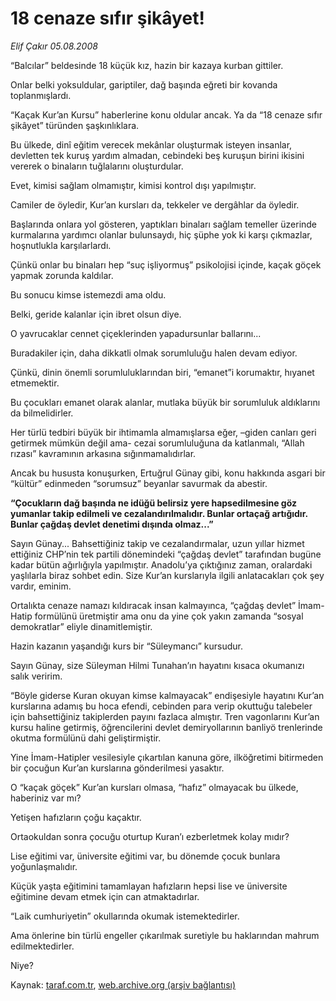# 18 cenaze sıfır şikâyet!

*Elif Çakır 05.08.2008*

<div class="yazi">
<p>“Balcılar” beldesinde 18 küçük kız, hazin bir kazaya kurban gittiler.</p>
<p>Onlar belki yoksuldular, gariptiler, dağ başında eğreti bir kovanda toplanmışlardı.</p>
<p>“Kaçak Kur’an Kursu” haberlerine konu oldular ancak. Ya da “18 cenaze sıfır şikâyet” türünden şaşkınlıklara.</p>
<p>Bu ülkede, dinî eğitim verecek mekânlar oluşturmak isteyen insanlar, devletten tek kuruş yardım almadan, cebindeki beş kuruşun birini ikisini vererek o binaların tuğlalarını oluşturdular.</p>
<p>Evet, kimisi sağlam olmamıştır, kimisi kontrol dışı yapılmıştır.</p>
<p>Camiler de öyledir, Kur’an kursları da, tekkeler ve dergâhlar da öyledir.</p>
<p>Başlarında onlara yol gösteren, yaptıkları binaları sağlam temeller üzerinde kurmalarına yardımcı olanlar bulunsaydı, hiç şüphe yok ki karşı çıkmazlar, hoşnutlukla karşılarlardı.</p>
<p>Çünkü onlar bu binaları hep “suç işliyormuş” psikolojisi içinde, kaçak göçek yapmak zorunda kaldılar.</p>
<p>Bu sonucu kimse istemezdi ama oldu.</p>
<p>Belki, geride kalanlar için ibret olsun diye.</p>
<p>O yavrucaklar cennet çiçeklerinden yapadursunlar ballarını...</p>
<p>Buradakiler için, daha dikkatli olmak sorumluluğu halen devam ediyor.</p>
<p>Çünkü, dinin önemli sorumluluklarından biri, “emanet”i korumaktır, hıyanet etmemektir.</p>
<p>Bu çocukları emanet olarak alanlar, mutlaka büyük bir sorumluluk aldıklarını da bilmelidirler.</p>
<p>Her türlü tedbiri büyük bir ihtimamla almamışlarsa eğer, –giden canları geri getirmek mümkün değil ama- cezai sorumluluğuna da katlanmalı, “Allah rızası” kavramının arkasına sığınmamalıdırlar.</p>
<p>Ancak bu hususta konuşurken, Ertuğrul Günay gibi, konu hakkında asgari bir “kültür” edinmeden “sorumsuz” beyanlar savurmak da abestir.</p><b>
<p>“Çocukların dağ başında ne idüğü belirsiz yere hapsedilmesine göz yumanlar takip edilmeli ve cezalandırılmalıdır. Bunlar ortaçağ artığıdır. Bunlar çağdaş devlet denetimi dışında olmaz...”</p></b>
<p>Sayın Günay... Bahsettiğiniz takip ve cezalandırmalar, uzun yıllar hizmet ettiğiniz CHP’nin tek partili dönemindeki “çağdaş devlet” tarafından bugüne kadar bütün ağırlığıyla yapılmıştır. Anadolu’ya çıktığınız zaman, oralardaki yaşlılarla biraz sohbet edin. Size Kur’an kurslarıyla ilgili anlatacakları çok şey vardır, eminim.</p>
<p>Ortalıkta cenaze namazı kıldıracak insan kalmayınca, “çağdaş devlet” İmam-Hatip formülünü üretmiştir ama onu da yine çok yakın zamanda “sosyal demokratlar” eliyle dinamitlemiştir.</p>
<p>Hazin kazanın yaşandığı kurs bir “Süleymancı” kursudur.</p>
<p>Sayın Günay, size Süleyman Hilmi Tunahan’ın hayatını kısaca okumanızı salık veririm.</p>
<p>“Böyle giderse Kuran okuyan kimse kalmayacak” endişesiyle hayatını Kur’an kurslarına adamış bu hoca efendi, cebinden para verip okuttuğu talebeler için bahsettiğiniz takiplerden payını fazlaca almıştır. Tren vagonlarını Kur’an kursu haline getirmiş, öğrencilerini devlet demiryollarının banliyö trenlerinde okutma formülünü dahi geliştirmiştir.</p>
<p>Yine İmam-Hatipler vesilesiyle çıkartılan kanuna göre, ilköğretimi bitirmeden bir çocuğun Kur’an kurslarına gönderilmesi yasaktır.</p>
<p>O “kaçak göçek” Kur’an kursları olmasa, “hafız” olmayacak bu ülkede, haberiniz var mı?</p>
<p>Yetişen hafızların çoğu kaçaktır. </p>
<p>Ortaokuldan sonra çocuğu oturtup Kuran’ı ezberletmek kolay mıdır?</p>
<p>Lise eğitimi var, üniversite eğitimi var, bu dönemde çocuk bunlara yoğunlaşmalıdır.</p>
<p>Küçük yaşta eğitimini tamamlayan hafızların hepsi lise ve üniversite eğitimine devam etmek için can atmaktadırlar. </p>
<p>“Laik cumhuriyetin” okullarında okumak istemektedirler.</p>
<p>Ama önlerine bin türlü engeller çıkarılmak suretiyle bu haklarından mahrum edilmektedirler.</p>
<p>Niye?</p>
<p></p>
</div>

Kaynak: [taraf.com.tr](http://www.taraf.com.tr/elif-cakir/makale-18-cenaze-sifir-sikayet.htm), [web.archive.org (arşiv bağlantısı)](http://web.archive.org/web/20130708125749/http://www.taraf.com.tr/elif-cakir/makale-18-cenaze-sifir-sikayet.htm)
